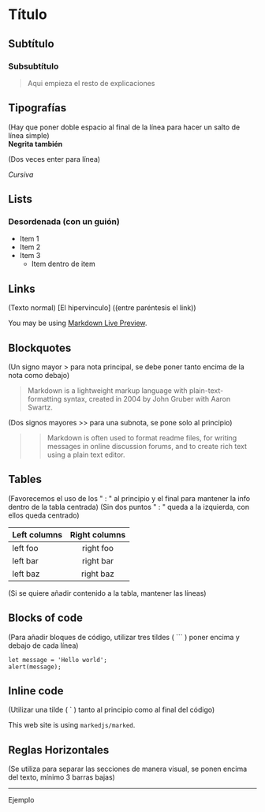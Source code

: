 # Título
## Subtítulo
### Subsubtítulo
>Aqui empieza el resto de explicaciones 
>


## Tipografías

(Hay que poner doble espacio al final de la línea para hacer un salto de línea simple)  
**Negrita también**

(Dos veces enter para  línea)

_Cursiva_

## Lists

### Desordenada (con un guión)

- Item 1
- Item 2
- Item 3  
    - Item dentro de item


## Links 

(Texto normal) [El hipervinculo] ((entre paréntesis el link))

You may be using [Markdown Live Preview](https://markdownlivepreview.com/).  





## Blockquotes

(Un signo mayor > para nota principal, se debe poner tanto encima de la nota como debajo)

> Markdown is a lightweight markup language with plain-text-formatting syntax, created in 2004 by John Gruber with Aaron Swartz.
>

(Dos signos mayores >> para una subnota, se pone solo al principio)

>> Markdown is often used to format readme files, for writing messages in online discussion forums, and to create rich text using a plain text editor.



## Tables
(Favorecemos el uso de los " : " al principio y el final para mantener la info dentro de la tabla centrada)
(Sin dos puntos " : "  queda a la izquierda, con ellos queda centrado)

| Left columns  | Right columns |
| ------------- |:-------------:|
| left foo      | right foo     |
| left bar      | right bar     |
| left baz      | right baz     |

(Si se quiere añadir contenido a la tabla, mantener las líneas)



## Blocks of code

(Para añadir bloques de código, utilizar tres tildes ( ``` ) poner encima y debajo de cada línea)

```
let message = 'Hello world';
alert(message);
```

## Inline code

(Utilizar una tilde ( ` ) tanto al principio como al final del código)

This web site is using `markedjs/marked`.

## Reglas Horizontales

(Se utiliza para separar las secciones de manera visual, se ponen encima del texto, mínimo 3 barras bajas)

___
Ejemplo





